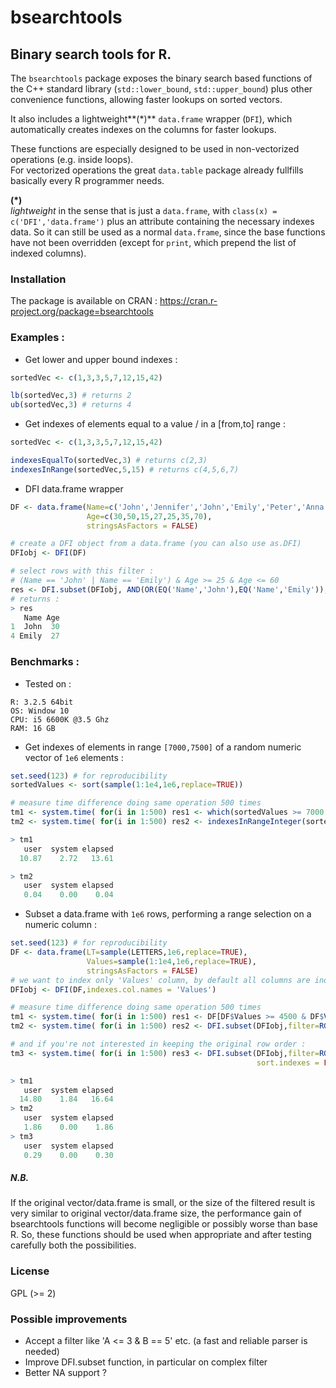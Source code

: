 # bsearchtools
## Binary search tools for R.

The `bsearchtools` package exposes the binary search based functions of the C++ standard library 
(`std::lower_bound`, `std::upper_bound`) plus other convenience functions, allowing faster lookups on sorted vectors.

It also includes a lightweight**(*)** `data.frame` wrapper (`DFI`), which automatically creates indexes on the 
columns for faster lookups.

These functions are especially designed to be used in non-vectorized operations (e.g. inside loops).  
For vectorized operations the great `data.table` package already fullfills basically every R programmer needs.

__(*)__   
_lightweight_ in the sense that is just a `data.frame`, with `class(x) = c('DFI','data.frame')` 
plus an attribute containing the necessary indexes data. So it can still be used as a normal `data.frame`, 
since the base functions have not been overridden (except for `print`, which prepend the list of indexed columns).

### Installation

The package is available on CRAN : https://cran.r-project.org/package=bsearchtools

### Examples : 

- Get lower and upper bound indexes :
```r
sortedVec <- c(1,3,3,5,7,12,15,42)

lb(sortedVec,3) # returns 2
ub(sortedVec,3) # returns 4
```

- Get indexes of elements equal to a value / in a [from,to] range :
```r
sortedVec <- c(1,3,3,5,7,12,15,42)

indexesEqualTo(sortedVec,3) # returns c(2,3)
indexesInRange(sortedVec,5,15) # returns c(4,5,6,7)

```

- DFI data.frame wrapper
```r
DF <- data.frame(Name=c('John','Jennifer','John','Emily','Peter','Anna','Emily'), 
                 Age=c(30,50,15,27,25,35,70),
                 stringsAsFactors = FALSE)

# create a DFI object from a data.frame (you can also use as.DFI)
DFIobj <- DFI(DF)

# select rows with this filter : 
# (Name == 'John' | Name == 'Emily') & Age >= 25 & Age <= 60
res <- DFI.subset(DFIobj, AND(OR(EQ('Name','John'),EQ('Name','Emily')),RG('Age',25,60)))
# returns :
> res
   Name Age
1  John  30
4 Emily  27

```

### Benchmarks :


- Tested on :
```
R: 3.2.5 64bit   
OS: Window 10  
CPU: i5 6600K @3.5 Ghz  
RAM: 16 GB
```

- Get indexes of elements in range `[7000,7500]` of a random numeric vector of
  `1e6` elements :
  
```r
set.seed(123) # for reproducibility
sortedValues <- sort(sample(1:1e4,1e6,replace=TRUE))

# measure time difference doing same operation 500 times
tm1 <- system.time( for(i in 1:500) res1 <- which(sortedValues >= 7000 & sortedValues <= 7500))
tm2 <- system.time( for(i in 1:500) res2 <- indexesInRangeInteger(sortedValues,7000,7500))

> tm1
   user  system elapsed 
  10.87    2.72   13.61 

> tm2
   user  system elapsed 
   0.04    0.00    0.04


```


- Subset a data.frame with `1e6` rows, performing a range selection on a numeric column :

```r
set.seed(123) # for reproducibility
DF <- data.frame(LT=sample(LETTERS,1e6,replace=TRUE),
                 Values=sample(1:1e4,1e6,replace=TRUE),
                 stringsAsFactors = FALSE)
# we want to index only 'Values' column, by default all columns are indexed
DFIobj <- DFI(DF,indexes.col.names = 'Values') 

# measure time difference doing same operation 500 times
tm1 <- system.time( for(i in 1:500) res1 <- DF[DF$Values >= 4500 & DF$Values <= 5000, 'LT' ] )
tm2 <- system.time( for(i in 1:500) res2 <- DFI.subset(DFIobj,filter=RG('Values',4500,5000),colFilter='LT') )

# and if you're not interested in keeping the original row order : 
tm3 <- system.time( for(i in 1:500) res3 <- DFI.subset(DFIobj,filter=RG('Values',4500,5000),colFilter='LT', 
                                                       sort.indexes = FALSE) )

> tm1
   user  system elapsed 
  14.80    1.84   16.64 
> tm2
   user  system elapsed 
   1.86    0.00    1.86 
> tm3
   user  system elapsed 
   0.29    0.00    0.30

```

##### N.B.  
If the original vector/data.frame is small, or the size of the filtered result is very similar to original vector/data.frame size, 
the performance gain of bsearchtools functions will become negligible or possibly worse than base R. So, these functions should be used when appropriate and after testing carefully both the possibilities.


### License

GPL (>= 2)

### Possible improvements

- Accept a filter like 'A <= 3 & B == 5' etc. (a fast and reliable parser is needed)
- Improve DFI.subset function, in particular on complex filter
- Better NA support ?







